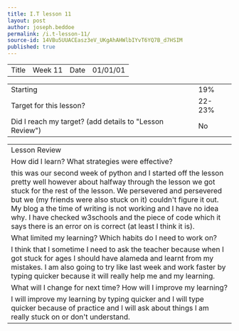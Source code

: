```yaml
---
title: I.T lesson 11
layout: post
author: joseph.beddoe
permalink: /i.t-lesson-11/
source-id: 14VBu5UUACEasz3eV_UKgAhAHWlbIYvT6YQ7B_d7HSIM
published: true
---
```

<table>
  <tr>
    <td>Title</td>
    <td>Week 11</td>
    <td>Date</td>
    <td>01/01/01</td>
  </tr>
</table>


<table>
  <tr>
    <td>Starting </td>
    <td>19%</td>
  </tr>
  <tr>
    <td>Target for this lesson?</td>
    <td>22-23%</td>
  </tr>
  <tr>
    <td>Did I reach my target? 
(add details to "Lesson Review")</td>
    <td>No</td>
  </tr>
</table>


<table>
  <tr>
    <td>Lesson Review</td>
  </tr>
  <tr>
    <td>How did I learn? What strategies were effective? </td>
  </tr>
  <tr>
    <td>this was our second week of python and I started off the lesson pretty well however about halfway through the lesson we got stuck for the rest of the lesson. We persevered and persevered but we (my friends were also stuck on it) couldn't figure it out. My blog a the time of writing is not working and I have no idea why. I have checked w3schools and the piece of code which it says there is an error on is correct (at least I think it is).</td>
  </tr>
  <tr>
    <td>What limited my learning? Which habits do I need to work on? </td>
  </tr>
  <tr>
    <td>I think that I sometime I need to ask the teacher because when I got stuck for ages I should have alameda and learnt from my mistakes. I am also going to try like last week and work faster by typing quicker because it will really help me and my learning.</td>
  </tr>
  <tr>
    <td>What will I change for next time? How will I improve my learning?</td>
  </tr>
  <tr>
    <td>I will improve my learning by typing quicker and I will type quicker because of practice and I will ask about things I am really stuck on or don't understand.</td>
  </tr>
</table>


 

